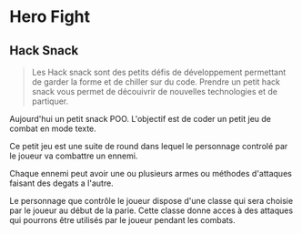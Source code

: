 # Hero Fight
## Hack Snack

> Les Hack snack sont des petits défis de développement permettant de garder la forme et de chiller sur du code. Prendre un petit hack snack vous permet de découivrir de nouvelles technologies et de partiquer.

Aujourd'hui un petit snack POO. 
L'objectif est de coder un petit jeu de combat en mode texte. 

Ce petit jeu est une suite de round dans lequel le personnage controlé par le joueur va combattre un ennemi.

Chaque ennemi peut avoir une ou plusieurs armes ou méthodes d'attaques faisant des degats a l'autre.

Le personnage que contrôle le joueur dispose d'une classe qui sera choisie par le joueur au début de la parie.
Cette classe donne acces à des attaques qui pourrons être utilisés par le joueur pendant les combats.